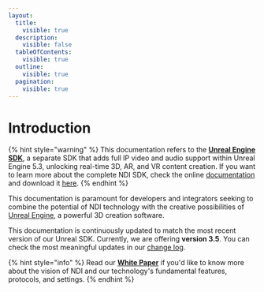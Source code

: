 ```yaml
---
layout:
  title:
    visible: true
  description:
    visible: false
  tableOfContents:
    visible: true
  outline:
    visible: true
  pagination:
    visible: true
---
```


# Introduction

{% hint style="warning" %}
This documentation refers to the [**Unreal Engine SDK**](https://ndi.video/for-developers/ndi-unreal-engine-sdk/), a separate SDK that adds full IP video and audio support within Unreal Engine 5.3, unlocking real-time 3D, AR, and VR content creation. If you want to learn more about the complete NDI SDK, check the online [documentation](../sdk/introduction.md) and download it [here](https://ndi.video/for-developers/ndi-sdk/).
{% endhint %}

This documentation is paramount for developers and integrators seeking to combine the potential of NDI technology with the creative possibilities of [Unreal Engine](https://www.unrealengine.com/pt-BR), a powerful 3D creation software.

This documentation is continuously updated to match the most recent version of our Unreal SDK. Currently, we are offering **version 3.5**. You can check the most meaningful updates in our [change log](release-notes.md).

{% hint style="info" %}
Read our [**White Paper**](broken-reference) if you'd like to know more about the vision of NDI and our technology's fundamental features, protocols, and settings.
{% endhint %}

